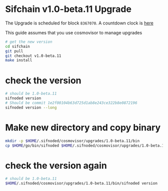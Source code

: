 # Sifchain v1.0-beta.11 Upgrade

The Upgrade is scheduled for block `8367070`. A countdown clock is [here](https://www.mintscan.io/sifchain/blocks/8367070)

This guide assumes that you use cosmovisor to manage upgrades

```bash
# get the new version
cd sifchain
git pull
git checkout v1.0-beta.11
make install
```

# check the version

```bash
# should be 1.0-beta.11
sifnoded version
# Should be commit 1e2f00104b63d725d1ab8e243ce322b8e0872196
sifnoded version --long
```

# Make new directory and copy binary

```bash
mkdir -p $HOME/.sifnoded/cosmovisor/upgrades/1.0-beta.11/bin
cp $HOME/go/bin/sifnoded $HOME/.sifnoded/cosmovisor/upgrades/1.0-beta.11/bin
```

# check the version again

```bash
# should be 1.0-beta.11
$HOME/.sifnoded/cosmovisor/upgrades/1.0-beta.11/bin/sifnoded version
```

